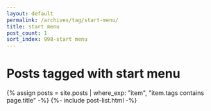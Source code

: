 ```yaml
---
layout: default
permalink: /archives/tag/start-menu/
title: start menu
post_count: 1
sort_index: 998-start menu
---
```

<h1 class="page-heading">Posts tagged with start menu</h1>
{% assign posts = site.posts | where_exp: "item", "item.tags contains page.title" -%}
{%- include post-list.html -%}
